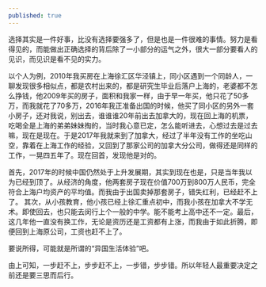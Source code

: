 ```yaml
---
published: true
---
```


选择其实是一件好事，比没有选择要强多了，但是也是一件很难的事情。努力是看得见的，而能做出正确选择的背后除了一小部分的运气之外，很大一部分要看人的见识，而见识是看不见的实力。

以个人为例，2010年我买房在上海徐汇区华泾镇上，同小区遇到一个同龄人，一聊发现很多相似点，都是农村出来的，都是研究生毕业后落户上海的，老婆都不怎么挣钱，他2009年买的房子，面积和我家一样，由于早一年买，他只花了50多万，而我就花了70多万，2016年我正准备出国的时候，他买了同小区的另外一套小房子，还对我说，别出去，谁谁谁20年前出去加拿大的，现在回上海的机票，吃喝全是上海的弟弟妹妹掏的，当时我心意已定，怎么能听进去，心想过去是过去嘛，现在是现在。于是2017年我就来到了加拿大，经过了半年没有工作的坐吃山空，靠着在上海工作的经验，又回到了那家公司的加拿大分公司，做得还是同样的工作，一晃四五年了。现在回首，发现他是对的。

首先，2017年的时候中国仍然处于上升发展期，其实到现在也是，只是当年我以为已经到顶了。从经济的角度，他两套房子现在价值700万到800万人民币，完全符合上海户均资产的平均值。而我由于出国卖掉那套房子，错失红利，已经赶不上了。
其次，从小孩教育，他小孩已经上徐汇重点初中，而我小孩在加拿大不学无术。即使回去，也只能去闵行上个一般的中学。能不能考上高中还不一定。最后，这几年他一直没有换工作，无论是资历还是工资都有上涨，而我由于如此折腾，即便回到上海原公司，工资也赶不上了。

要说所得，可能就是所谓的“异国生活体验”吧。

由上可知，一步赶不上，步步赶不上，一步错，步步错。所以年轻人最重要决定之前还是要三思而后行。